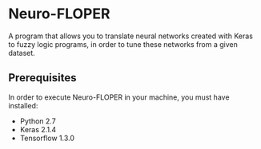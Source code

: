 # Neuro-FLOPER
A program that allows you to translate neural networks created with Keras to fuzzy logic programs, in order to tune these networks from a given dataset. 
## Prerequisites
In order to execute Neuro-FLOPER in your machine, you must have installed:
* Python 2.7
* Keras 2.1.4
* Tensorflow 1.3.0
